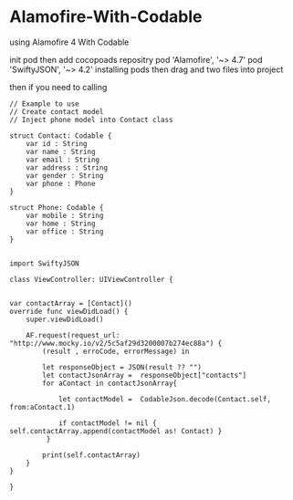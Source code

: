 # Alamofire-With-Codable
using Alamofire 4 With Codable


init pod 
then add cocopoads repositry 
pod 'Alamofire', '~> 4.7'
pod 'SwiftyJSON', '~> 4.2'
installing pods
then drag and two files into project 

then if you need to calling 

```
// Example to use 
// Create contact model 
// Inject phone model into Contact class  
```
    struct Contact: Codable {
        var id : String
        var name : String
        var email : String
        var address : String
        var gender : String
        var phone : Phone
    }

    struct Phone: Codable {
        var mobile : String
        var home : String
        var office : String
    }


    import SwiftyJSON

    class ViewController: UIViewController {

    
    var contactArray = [Contact]()
    override func viewDidLoad() {
        super.viewDidLoad()
     
        AF.request(request_url: "http://www.mocky.io/v2/5c5af29d3200007b274ec88a") {
            (result , erroCode, errorMessage) in
            
            let responseObject = JSON(result ?? "")
            let contactJsonArray =  responseObject["contacts"]
            for aContact in contactJsonArray{

                let contactModel =  CodableJson.decode(Contact.self, from:aContact.1)
              
                if contactModel != nil { self.contactArray.append(contactModel as! Contact) }
             }

            print(self.contactArray)
        }
    }
    
    }

